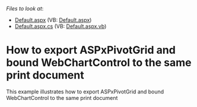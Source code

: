 <!-- default file list -->
*Files to look at*:

* [Default.aspx](./CS/Default.aspx) (VB: [Default.aspx](./VB/Default.aspx))
* [Default.aspx.cs](./CS/Default.aspx.cs) (VB: [Default.aspx.vb](./VB/Default.aspx.vb))
<!-- default file list end -->
# How to export ASPxPivotGrid and bound WebChartControl to the same print document


<p>This example illustrates how to export ASPxPivotGrid and bound WebChartControl to the same print document</p>

<br/>


